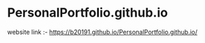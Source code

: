 # PersonalPortfolio.github.io
website link :- https://b20191.github.io/PersonalPortfolio.github.io/
